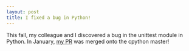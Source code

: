 ```yaml
---
layout: post
title: I fixed a bug in Python!
---
```


This fall, my colleague and I discovered a bug in the unittest module in Python.
In January, [my PR](https://github.com/python/cpython/pull/17409) was merged onto the cpython master!